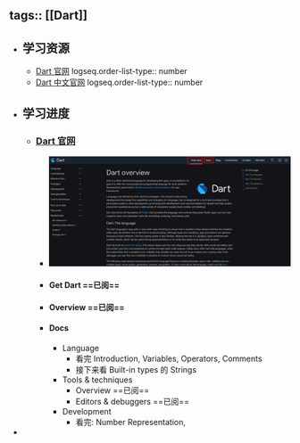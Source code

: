 tags:: [[Dart]]
---

- ## 学习资源
	- [Dart 官网](https://dart.dev/)
	  logseq.order-list-type:: number
	- [Dart 中文官网](https://dart.cn/)
	  logseq.order-list-type:: number
- ## 学习进度
	- ### [Dart 官网](https://dart.dev/)
		- ![image.png](../assets/image_1760757895148_0.png)
		- #### Get Dart ==已阅==
		- #### Overview ==已阅==
		- #### Docs
			- Language
				- 看完 Introduction, Variables, Operators, Comments
				- 接下来看 Built-in types 的 Strings
			- Tools & techniques
				- Overview  ==已阅==
				- Editors & debuggers  ==已阅==
			- Development
				- 看完: Number Representation,
-